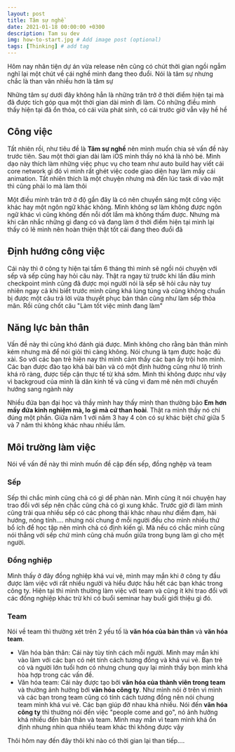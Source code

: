```yaml
---
layout: post
title: Tâm sự nghề
date: 2021-01-18 00:00:00 +0300
description: Tam su dev
img: how-to-start.jpg # Add image post (optional)
tags: [Thinking] # add tag
---
```


Hôm nay nhân tiện dự án vừa release nên cũng có chút thời gian ngồi ngẫm nghĩ lại một chút về cái nghề mình đang theo đuổi. Nói là tâm sự nhưng chắc là than vãn nhiều hơn là tâm sự

Những tâm sự dưới đây không hẳn là những trăn trở ở thời điểm hiện tại mà đã được tích góp qua một thời gian dài mình đi làm. Có những điều mình thấy hiện tại đã ổn thỏa, có cái vừa phát sinh, có cái trước giờ vẫn vậy hề hề

## Công việc

Tất nhiên rồi, như tiêu đề là **Tâm sự nghề** nên mình muốn chia sẻ vấn đề này trước tiên. Sau một thời gian dài làm iOS mình thấy nó khá là nhỏ bé. Mình dạo này thích làm những việc phục vụ cho team như auto build hay viết cái core network gì đó vì mình rất ghét việc code giao diện hay làm mấy cái animation. Tất nhiên thích là một chuyện nhưng mà đến lúc task dí vào mặt thì cũng phải lo mà làm thôi

Một điều mình trăn trở ở độ gần đây là có nên chuyển sáng một công việc khác hay một ngôn ngữ khác không. Mình không sợ làm không được ngôn ngữ khác vì cũng không đến nỗi dốt lắm mà không thấm được. Nhưng mà khi cân nhắc những gì đang có và đang làm ở thời điểm hiện tại mình lại thấy có lẽ mình nên hoàn thiện thật tốt cái đang theo đuổi đã

## Định hướng công việc

Cái này thì ở công ty hiện tại tầm 6 tháng thì mình sẽ ngồi nói chuyện với sếp và sếp cũng hay hỏi câu này. Thật ra ngay từ trước khi lần đầu mình checkpoint mình cũng đã được mọi người nói là sếp sẽ hỏi câu này tuy nhiên ngay cả khi biết trước mình cũng khá lúng túng và cũng không chuẩn bị được một câu trả lời vừa thuyết phục bản thân cũng như làm sếp thỏa mãn. Rồi cũng chốt câu "Làm tốt việc mình đang làm"

## Năng lực bản thân

Vấn đề này thì cũng khó đánh giá được. Mình không cho rằng bản thân mình kém nhưng mà để nói giỏi thì càng không. Nói chung là tạm được hoặc đủ xài. So với các bạn trẻ hiện nay thì mình cảm thấy các bạn ấy trội hơn mình. Các bạn được đào tạo khá bài bản và có một định hướng cũng như lộ trình khá rõ ràng, được tiếp cận thực tế từ khá sớm. Mình thì không được như vậy vì backgroud của mình là dân kinh tế và cũng vì đam mê nên mới chuyển hướng sang ngành này

Nhiều đứa bạn đại học và thầy mình hay thấy mình than thường bảo **Em hơn mấy đứa kinh nghiệm mà, lo gì mà cứ than hoài**. Thật ra mình thấy nó chỉ đúng một phần. Giữa năm 1 với năm 3 hay 4 còn có sự khác biệt chứ giữa 5 và 7 năm thì không khác nhau nhiều lắm.

## Môi trường làm việc

Nói về vấn đề này thì mình muốn đề cập đến sếp, đồng nghệp và team

### Sếp

Sếp thì chắc mình cũng chả có gì dể phàn nàn. Mình cũng ít nói chuyện hay trao đổi với sếp nên chắc cũng chả có gì xung khắc. Trước giờ đi làm mình cũng trải qua nhiều sếp có các phong thái khác nhau như điềm đạm, hài hướng, nóng tính.... nhưng nói chung ở mỗi người đều cho mình nhiều thứ bổ ích để học tập nên mình chả có định kiến gì. Mà nếu có chắc mình cũng nói thẳng với sếp chứ mình cũng chả muốn giữa trong bụng làm gì cho mệt người.

### Đồng nghiệp

Mình thấy ở đây đồng nghiệp khá vui vẻ, mình may mắn khi ở công ty đầu được làm việc với rất nhiều người và hiểu được hầu hết các bạn khác trong công ty. Hiện tại thì mình thường làm việc với team và cũng ít khi trao đổi với các đồng nghiệp khác trừ khi có buổi seminar hay buổi giới thiệu gì đó.

### Team

Nói về team thì thường xét trên 2 yếu tố là **văn hóa của bản thân** và **văn hóa team**. 
* Văn hóa bản thân: Cái này tùy tính cách mỗi người. Mình may mắn khi vào làm với các bạn có nét tính cách tương đồng và khá vui vẻ. Bạn trẻ có và người lớn tuổi hơn có nhưng chung quy lại mình thấy bọn mình khá hòa hợp trong các vấn đề.
* Văn hóa team: Cái này được tạo bởi **văn hóa của thành viên trong team** và thường ảnh hưởng bới **văn hóa công ty**. Như mình nói ở trên vì mình và các bạn trong team cũng có tính cách tương đồng nên nói chung team mình khá vui vẻ. Các bạn giúp đỡ nhau khá nhiều. Nói đến **văn hóa công ty** thì thường nói đến việc "people come and go", nó ảnh hưởng khá nhiều đến bản thân và team. Mình may mắn vì team mình khá ổn định nhưng nhìn qua nhiều team khác thì không được vậy


Thôi hôm nay đến đây thôi khi nào có thời gian lại than tiếp....
